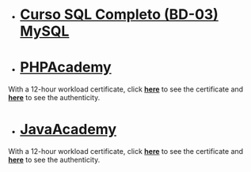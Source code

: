 * # [Curso SQL Completo (BD-03) MySQL](https://github.com/samuel-sanches-BR/Cursos-Softblue/tree/Curso-SQL-SoftBlue)

* # [PHPAcademy](https://github.com/samuel-sanches-BR/Cursos-Softblue/blob/PHPAcademy/README.md)
With a 12-hour workload certificate, click **[here](https://github.com/samuel-sanches-BR/Cursos-Softblue/blob/exercise-phpacademy/341118645604.pdf)** to see the certificate and **[here](http://www.softblue.com.br/certificado/341118645604)** to see the authenticity.

* # [JavaAcademy](https://github.com/samuel-sanches-BR/Cursos-Softblue/tree/JAVAAcademy)
With a 12-hour workload certificate, click **[here](https://github.com/samuel-sanches-BR/Cursos-Softblue/blob/exercise-javaacademy/JacaAcademy_certified.pdf)** to see the certificate and **[here](http://soft.blue/certificado/33543159D645)** to see the authenticity.

